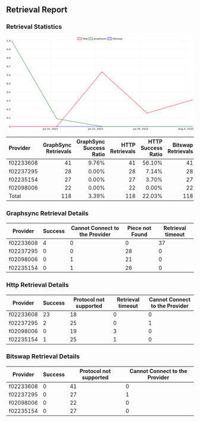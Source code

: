 ## Retrieval Report
### Retrieval Statistics
<img src="https://raw.githubusercontent.com/data-preservation-programs/filplus-checker-assets/main/filecoin-project/filecoin-plus-large-datasets/issues/1517/1691638523839.png"/>

| Provider  | GraphSync Retrievals | GraphSync Success Ratio | HTTP Retrievals | HTTP Success Ratio | Bitswap Retrievals | Bitswap Success Ratio |
| :-------- | -------------------: | ----------------------: | --------------: | -----------------: | -----------------: | --------------------: |
| f02233608 |                   41 |                   9.76% |              41 |             56.10% |                 41 |                 0.00% |
| f02237295 |                   28 |                   0.00% |              28 |              7.14% |                 28 |                 0.00% |
| f02235154 |                   27 |                   0.00% |              27 |              3.70% |                 27 |                 0.00% |
| f02098006 |                   22 |                   0.00% |              22 |              0.00% |                 22 |                 0.00% |
| Total     |                  118 |                   3.39% |             118 |             22.03% |                118 |                 0.00% |

### Graphsync Retrieval Details
| Provider  | Success | Cannot Connect to the Provider | Piece not Found | Retrieval timeout |
| --------- | ------- | ------------------------------ | --------------- | ----------------- |
| f02233608 | 4       | 0                              | 0               | 37                |
| f02237295 | 0       | 0                              | 28              | 0                 |
| f02098006 | 0       | 1                              | 21              | 0                 |
| f02235154 | 0       | 1                              | 26              | 0                 |

### Http Retrieval Details
| Provider  | Success | Protocol not supported | Retrieval timeout | Cannot Connect to the Provider |
| --------- | ------- | ---------------------- | ----------------- | ------------------------------ |
| f02233608 | 23      | 18                     | 0                 | 0                              |
| f02237295 | 2       | 25                     | 0                 | 1                              |
| f02098006 | 0       | 19                     | 3                 | 0                              |
| f02235154 | 1       | 25                     | 1                 | 0                              |

### Bitswap Retrieval Details
| Provider  | Success | Protocol not supported | Cannot Connect to the Provider |
| --------- | ------- | ---------------------- | ------------------------------ |
| f02233608 | 0       | 41                     | 0                              |
| f02237295 | 0       | 27                     | 1                              |
| f02098006 | 0       | 22                     | 0                              |
| f02235154 | 0       | 27                     | 0                              |
